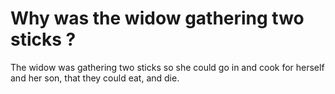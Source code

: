 # Why was the widow gathering two sticks ?

The widow was gathering two sticks so she could go in and cook for herself and her son, that they could eat, and die.
